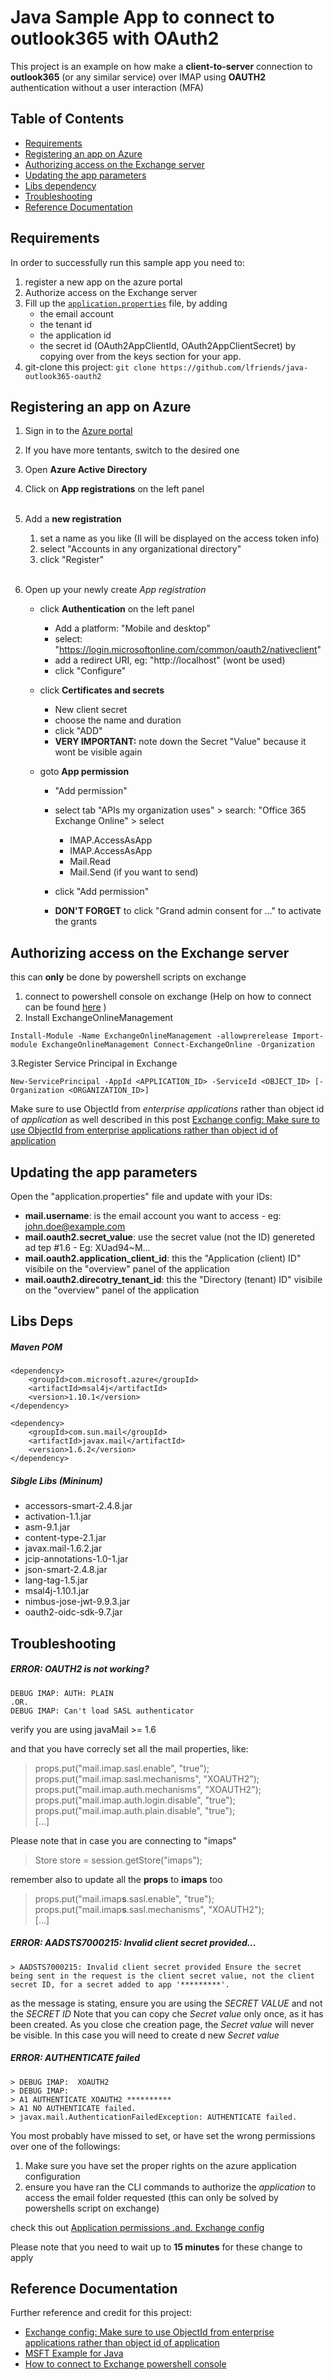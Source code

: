 
# Java Sample App to connect to outlook365 with OAuth2


This project is an example on how make a **client-to-server** connection to **outlook365** (or any similar service) over IMAP using **OAUTH2** authentication
without a user interaction (MFA)


## Table of Contents

* [Requirements](#requirements)
* [Registering an app on Azure](#registering-an-app-on-azure)
* [Authorizing access on the Exchange server](#authorizing-access-on-the-exchange-server)
* [Updating the app parameters](#updating-the-app-parameters)
* [Libs dependency](#libs-deps)
* [Troubleshooting](#troubleshooting)
* [Reference Documentation](#reference-documentation)



## Requirements

In order to successfully run this sample app you need to:

1. register a new app on the azure portal
1. Authorize access on the Exchange server
1. Fill up the [`application.properties`](src/main/resources/application.properties) file, by adding 
    * the email account
    * the tenant id
    * the application id
    * the secret id  (OAuth2AppClientId, OAuth2AppClientSecret) by copying over from the keys section for your app.
1.  git-clone this project: `git clone https://github.com/lfriends/java-outlook365-oauth2`

 
## Registering an app on Azure

1. Sign in to the [Azure portal](https://portal.azure.com/)
1. If you have more tentants, switch to the desired one
1. Open **Azure Active Directory**
1. Click on **App registrations** on the left panel
<br><br>

1. Add a **new registration**
    1. set a name as you like (Il will be displayed on the access token info) 
    1. select "Accounts in any organizational directory" 
    1. click "Register"
<br><br>

1. Open up your newly create *App registration*

    * click **Authentication** on the left panel 
        * Add a platform: "Mobile and desktop" 
        * select: "https://login.microsoftonline.com/common/oauth2/nativeclient" 
        * add a redirect URI, eg: "http://localhost" (wont be used) 
        * click "Configure"
        
     * click **Certificates and secrets** 
        * New client secret
        * choose the name and duration
        * click "ADD"
        * **VERY IMPORTANT:** note down the Secret "Value" because it wont be visible again
        
     * goto **App permission**
         * "Add permission"
         * select tab "APIs my organization uses" > search: "Office 365 Exchange Online" > select

             * IMAP.AccessAsApp
             * IMAP.AccessAsApp
             * Mail.Read
             * Mail.Send (if you want to send)
             
         * click "Add permission"
         * **DON'T FORGET** to click "Grand admin consent for ..." to activate the grants

        
        

 
## Authorizing access on the Exchange server

this can **only** be done by powershell scripts on exchange

1. connect to powershell console on exchange (Help on how to connect can be found [here](https://learn.microsoft.com/en-us/powershell/exchange/connect-to-exchange-online-powershell?view=exchange-ps) )
1. Install ExchangeOnlineManagement

```
Install-Module -Name ExchangeOnlineManagement -allowprerelease Import-module ExchangeOnlineManagement Connect-ExchangeOnline -Organization   
```


  3.Register Service Principal in Exchange

```
New-ServicePrincipal -AppId <APPLICATION_ID> -ServiceId <OBJECT_ID> [-Organization <ORGANIZATION_ID>]   
```

Make sure to use ObjectId from *enterprise applications* rather than object id of *application*
as well described in this post 
[Exchange config: Make sure to use ObjectId from enterprise applications rather than object id of application ](https://stackoverflow.com/questions/74899182/how-to-read-my-outlook-mail-using-java-and-oauth2-0-with-application-regsitratio?answertab=scoredesc#tab-top)


 
## Updating the app parameters


Open the "application.properties" file and update with your IDs:

* **mail.username**: is the email account you want to access - eg: john.doe@example.com
* **mail.oauth2.secret_value**: use the secret value (not the ID) genereted ad tep #1.6 - Eg: XUad94~M...
* **mail.oauth2.application_client_id**: this the "Application (client) ID" visibile on the "overview" panel of the application
* **mail.oauth2.direcotry_tenant_id**: this the "Directory (tenant) ID" visibile on the "overview" panel of the application



## Libs Deps


##### Maven POM
```
<dependency>
    <groupId>com.microsoft.azure</groupId>
    <artifactId>msal4j</artifactId>
    <version>1.10.1</version>
</dependency>

<dependency>
    <groupId>com.sun.mail</groupId>
    <artifactId>javax.mail</artifactId>
    <version>1.6.2</version>
</dependency>
```	

##### Sibgle Libs (Mininum)

* accessors-smart-2.4.8.jar
* activation-1.1.jar
* asm-9.1.jar
* content-type-2.1.jar
* javax.mail-1.6.2.jar
* jcip-annotations-1.0-1.jar
* json-smart-2.4.8.jar
* lang-tag-1.5.jar
* msal4j-1.10.1.jar
* nimbus-jose-jwt-9.9.3.jar
* oauth2-oidc-sdk-9.7.jar



## Troubleshooting

##### ERROR: OAUTH2 is not working?

 	
```
DEBUG IMAP: AUTH: PLAIN
.OR.
DEBUG IMAP: Can't load SASL authenticator 
```

verify you are using javaMail >= 1.6 
   
and that you have correcly set all the mail properties, like:

> props.put("mail.imap.sasl.enable", "true");  
> props.put("mail.imap.sasl.mechanisms", "XOAUTH2");  
> props.put("mail.imap.auth.mechanisms", "XOAUTH2");  
> props.put("mail.imap.auth.login.disable", "true");  
> props.put("mail.imap.auth.plain.disable", "true");  
> [...]   

Please note that in case you are connecting to "imaps"

> Store store = session.getStore("imaps");  

remember also to update all the **props** to **imaps** too 
   
> props.put("mail.imap**s**.sasl.enable", "true");  
> props.put("mail.imap**s**.sasl.mechanisms", "XOAUTH2");   
> [...]   

   

##### ERROR:  AADSTS7000215: Invalid client secret provided...

```
> AADSTS7000215: Invalid client secret provided Ensure the secret being sent in the request is the client secret value, not the client secret ID, for a secret added to app '*********'.
```
	
as the message is stating, ensure you are using the *SECRET VALUE* and not the *SECRET ID*
Note that you can copy che *Secret value* only once, as it has been created. As you close che creation page, the *Secret value* will never be visible.
In this case you will need to create d new *Secret value*


##### ERROR:  AUTHENTICATE failed

```
> DEBUG IMAP:  XOAUTH2  
> DEBUG IMAP:   
> A1 AUTHENTICATE XOAUTH2 **********   
> A1 NO AUTHENTICATE failed.   
> javax.mail.AuthenticationFailedException: AUTHENTICATE failed.  
```

You most probably have missed to set, or have set the wrong permissions over one of the followings:

1. Make sure you have set the proper rights on the azure application configuration
2. ensure you have ran the CLI commands to authorize the *application* to access the email folder requested (this can only be solved by powershells script on exchange) 

check this out [Application permissions .and. Exchange config](https://stackoverflow.com/questions/74899182/how-to-read-my-outlook-mail-using-java-and-oauth2-0-with-application-regsitratio?answertab=scoredesc#tab-top)

Please note that you need to wait up to **15 minutes** for these change to apply


## Reference Documentation

Further reference and credit for this project:

* [Exchange config: Make sure to use ObjectId from enterprise applications rather than object id of application ](https://stackoverflow.com/questions/74899182/how-to-read-my-outlook-mail-using-java-and-oauth2-0-with-application-regsitratio?answertab=scoredesc#tab-top)
* [MSFT Example for Java](https://github.com/Azure-Samples/ms-identity-msal-java-samples/tree/main/2.%20Client-Side%20Scenarios/Integrated-Windows-Auth-Flow#step-3--register-the-sample-with-your-azure-active-directory-tenant)
* [How to connect to Exchange powershell console](https://learn.microsoft.com/en-us/powershell/exchange/connect-to-exchange-online-powershell?view=exchange-ps)


